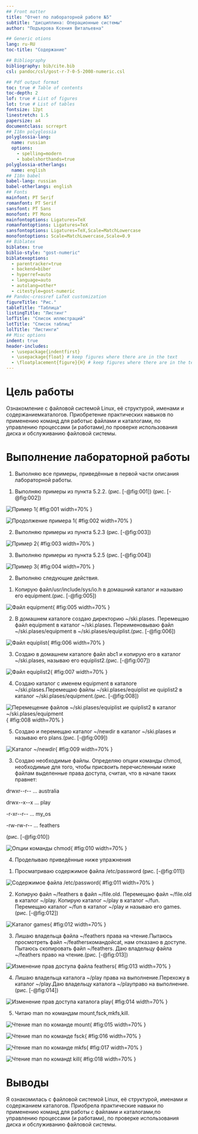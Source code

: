 ```yaml
---
## Front matter
title: "Отчет по лабораторной работе №5"
subtitle: "дисциплина: Операционные системы"
author: "Подъярова Ксения Витальевна"

## Generic otions
lang: ru-RU
toc-title: "Содержание"

## Bibliography
bibliography: bib/cite.bib
csl: pandoc/csl/gost-r-7-0-5-2008-numeric.csl

## Pdf output format
toc: true # Table of contents
toc-depth: 2
lof: true # List of figures
lot: true # List of tables
fontsize: 12pt
linestretch: 1.5
papersize: a4
documentclass: scrreprt
## I18n polyglossia
polyglossia-lang:
  name: russian
  options:
	- spelling=modern
	- babelshorthands=true
polyglossia-otherlangs:
  name: english
## I18n babel
babel-lang: russian
babel-otherlangs: english
## Fonts
mainfont: PT Serif
romanfont: PT Serif
sansfont: PT Sans
monofont: PT Mono
mainfontoptions: Ligatures=TeX
romanfontoptions: Ligatures=TeX
sansfontoptions: Ligatures=TeX,Scale=MatchLowercase
monofontoptions: Scale=MatchLowercase,Scale=0.9
## Biblatex
biblatex: true
biblio-style: "gost-numeric"
biblatexoptions:
  - parentracker=true
  - backend=biber
  - hyperref=auto
  - language=auto
  - autolang=other*
  - citestyle=gost-numeric
## Pandoc-crossref LaTeX customization
figureTitle: "Рис."
tableTitle: "Таблица"
listingTitle: "Листинг"
lofTitle: "Список иллюстраций"
lotTitle: "Список таблиц"
lolTitle: "Листинги"
## Misc options
indent: true
header-includes:
  - \usepackage{indentfirst}
  - \usepackage{float} # keep figures where there are in the text
  - \floatplacement{figure}{H} # keep figures where there are in the text
---
```


# Цель работы

Ознакомление с файловой системой Linux, её структурой, именами и содержаниемкаталогов. Приобретение практических навыков по применению команд для работыс файлами и каталогами, по управлению процессами (и работами),по проверке использования диска и обслуживанию файловой системы.

# Выполнение лабораторной работы

1. Выполняю все примеры, приведённые в первой части описания лабораторной работы. 

1) Выполняю примеры из пункта 5.2.2. (рис. [-@fig:001]) (рис. [-@fig:002])

![Пример 1](image/11.png){ #fig:001 width=70% }

![Продолжение примера 1](image/12.png){ #fig:002 width=70% }

2) Выполняю примеры из пункта 5.2.3 (рис. [-@fig:003]) 

![Пример 2](image/13.png){ #fig:003 width=70% }

3) Выполняю примеры из пункта 5.2.5 (рис. [-@fig:004]) 

![Пример 3](image/14.png){ #fig:004 width=70% }

2. Выполняю следующие действия.

1) Копирую файл/usr/include/sys/io.h в домашний каталог и называю его equipment.(рис. [-@fig:005]) 

![Файл equipment](image/21.png){ #fig:005 width=70% }

2) В домашнем каталоге создаю директорию ~/ski.plases. Перемещаю файл equipment в каталог ~/ski.plases. Переименовываю файл ~/ski.plases/equipment в ~/ski.plases/equiplist.(рис. [-@fig:006]) 

![Файл equiplist](image/22.png){ #fig:006 width=70% }

3) Создаю в домашнем каталоге файл abc1 и копирую его в каталог ~/ski.plases, называю его equiplist2.(рис. [-@fig:007]) 

![Файл equiplist2](image/23.png){ #fig:007 width=70% }

4) Создаю каталог с именем equipment в каталоге ~/ski.plases.Перемещаю файлы ~/ski.plases/equiplist иe quiplist2 в каталог ~/ski.plases/equipment.(рис. [-@fig:008]) 

![Перемещение файлов ~/ski.plases/equiplist иe quiplist2 в каталог ~/ski.plases/equipment ](image/24.png){ #fig:008 width=70% }

5) Создаю и перемещаю каталог ~/newdir в каталог ~/ski.plases и называю его plans.(рис. [-@fig:009]) 

![Каталог ~/newdir](image/25.png){ #fig:009 width=70% }

3. Создаю необходимые файлы. Определяю опции команды chmod, необходимые для того, чтобы присвоить перечисленным ниже файлам выделенные права доступа, считая, что в начале таких правнет:

drwxr--r--   ...   australia

drwx--x--x   ...   play

-r-xr--r--   ...   my_os

-rw-rw-r--   ...   feathers

(рис. [-@fig:010]) 

![Опции команды chmod](image/88.png){ #fig:010 width=70% }

4. Проделываю приведённые ниже упражнения 

1) Просматриваю содержимое файла /etc/password (рис. [-@fig:011]) 

![Cодержимое файла /etc/password](image/26.png){ #fig:011 width=70% }

2) Копирую файл ~/feathers в файл ~/file.old. Перемещаю файл ~/file.old в каталог ~/play. Копирую каталог ~/play в каталог ~/fun. Перемещаю каталог ~/fun в каталог ~/play и называю его games.(рис. [-@fig:012]) 

![Каталог games](image/27.png){ #fig:012 width=70% }

3) Лишаю владельца файла ~/feathers права на чтение.Пытаюсь просмотреть файл ~/feathersкомандойcat, нам отказано в доступе. Пытаюсь скопировать файл ~/feathers. Даю владельцу файла ~/feathers право на чтение.(рис. [-@fig:013]) 

![Изменение прав доступа файла feathers ](image/28.png){ #fig:013 width=70% }

4) Лишаю владельца каталога ~/play права на выполнение.Перехожу в каталог ~/play.Даю владельцу каталога ~/playправо на выполнение.(рис. [-@fig:014]) 

![Изменение прав доступа каталога play ](image/77.png){ #fig:014 width=70% }

5) Читаю man по командам mount,fsck,mkfs,kill.

![Чтение man по команде mount](image/91.png){ #fig:015 width=70% }

![Чтение man по команде fsck](image/92.png){ #fig:016 width=70% }

![Чтение man по команде mkfs](image/93.png){ #fig:017 width=70% }

![Чтение man по командt kill](image/94.png){ #fig:018 width=70% }


# Выводы

Я ознакомилась с файловой системой Linux, её структурой, именами и содержанием каталогов. Приобрела практические навыки по применению команд для работы с файлами и каталогами,по управлению процессами (и работами), по проверке использования диска и обслуживанию файловой системы.


